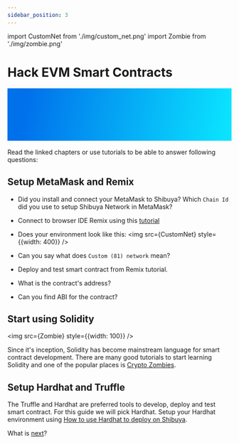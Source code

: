 ```yaml
---
sidebar_position: 3
---
```


import CustomNet from './img/custom_net.png'
import Zombie from './img/zombie.png'

# Hack EVM Smart Contracts

![banner](/docs/build/img/gradient2.jpg)

Read the linked chapters or use tutorials to be able to answer following questions:

## Setup MetaMask and Remix

- Did you install and connect your MetaMask to Shibuya? Which `Chain Id` did you use to setup Shibuya Network in MetaMask?

- Connect to browser IDE Remix using this [tutorial](/docs/build/builder-guides/astar_features/use_remix)

- Does your environment look like this:
  \<img src={CustomNet} style={{width: 400}} />

- Can you say what does `Custom (81) network` mean?

- Deploy and test smart contract from Remix tutorial.

- What is the contract's address?

- Can you find ABI for the contract?

## Start using Solidity

\<img src={Zombie} style={{width: 100}} />

Since it's inception, Solidity has become mainstream language for smart contract development. There are many good tutorials to start learning Solidity and one of the popular places is [Crypto Zombies](https://cryptozombies.io/).

## Setup Hardhat and Truffle

The Truffle and Hardhat are preferred tools to develop, deploy and test smart contract. For this guide we will pick Hardhat.
Setup your Hardhat environment using [How to use Hardhat to deploy on Shibuya](/docs/build/builder-guides/astar_features/use_hardhat).

What is [next](/docs/build/builder-guides/hacking/next)?
